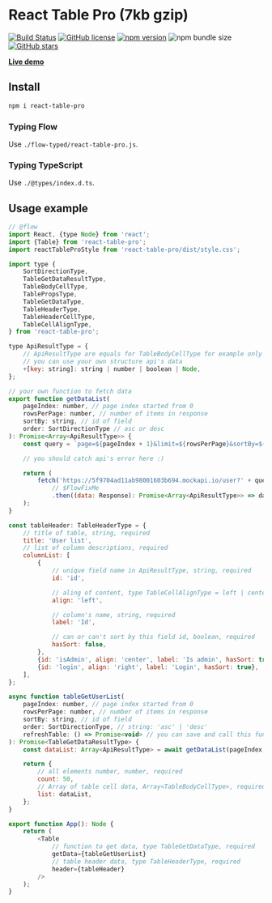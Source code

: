 # React Table Pro (7kb gzip)

[![Build Status](https://travis-ci.org/webbestmaster/react-table-pro.svg?branch=master)](https://travis-ci.org/github/webbestmaster/react-table-pro)
[![GitHub license](https://img.shields.io/npm/l/react-table-pro)](https://github.com/webbestmaster/react-table-pro/blob/master/license)
[![npm version](https://img.shields.io/npm/v/react-table-pro.svg?style=flat)](https://www.npmjs.com/package/react-table-pro)
![npm bundle size](https://img.shields.io/bundlephobia/minzip/react-table-pro)
[![GitHub stars](https://img.shields.io/github/stars/webbestmaster/react-table-pro?style=social&maxAge=2592000)](https://github.com/webbestmaster/react-table-pro/)


**[Live demo](http://webbestmaster.github.io/react-table-pro)**


## Install

```bash
npm i react-table-pro
```


### Typing Flow

Use `./flow-typed/react-table-pro.js`.


### Typing TypeScript

Use `./@types/index.d.ts`.


## Usage example

```javascript
// @flow
import React, {type Node} from 'react';
import {Table} from 'react-table-pro';
import reactTableProStyle from 'react-table-pro/dist/style.css';

import type {
    SortDirectionType,
    TableGetDataResultType,
    TableBodyCellType,
    TablePropsType,
    TableGetDataType,
    TableHeaderType,
    TableHeaderCellType,
    TableCellAlignType,
} from 'react-table-pro';

type ApiResultType = {
    // ApiResultType are equals for TableBodyCellType for example only
    // you can use your own structure api's data
    +[key: string]: string | number | boolean | Node,
};

// your own function to fetch data
export function getDataList(
    pageIndex: number, // page index started from 0
    rowsPerPage: number, // number of items in response
    sortBy: string, // id of field
    order: SortDirectionType // asc or desc
): Promise<Array<ApiResultType>> {
    const query = `page=${pageIndex + 1}&limit=${rowsPerPage}&sortBy=${sortBy}&order=${order}`;

    // you should catch api's error here :)

    return (
        fetch('https://5f9704ad11ab98001603b694.mockapi.io/user?' + query)
            // $FlowFixMe
            .then((data: Response): Promise<Array<ApiResultType>> => data.json())
    );
}

const tableHeader: TableHeaderType = {
    // title of table, string, required
    title: 'User list',
    // list of column descriptions, required
    columnList: [
        {
            // unique field name in ApiResultType, string, required
            id: 'id',

            // aling of content, type TableCellAlignType = left | center | right, required
            align: 'left',

            // column's name, string, required
            label: 'Id',

            // can or can't sort by this field id, boolean, required
            hasSort: false,
        },
        {id: 'isAdmin', align: 'center', label: 'Is admin', hasSort: true},
        {id: 'login', align: 'right', label: 'Login', hasSort: true},
    ],
};

async function tableGetUserList(
    pageIndex: number, // page index started from 0
    rowsPerPage: number, // number of items in response
    sortBy: string, // id of field
    order: SortDirectionType, // string: 'asc' | 'desc'
    refreshTable: () => Promise<void> // you can save and call this function to refresh table
): Promise<TableGetDataResultType> {
    const dataList: Array<ApiResultType> = await getDataList(pageIndex, rowsPerPage, sortBy, order);

    return {
        // all elements number, number, required
        count: 50,
        // Array of table cell data, Array<TableBodyCellType>, required
        list: dataList,
    };
}

export function App(): Node {
    return (
        <Table
            // function to get data, type TableGetDataType, required
            getData={tableGetUserList}
            // table header data, type TableHeaderType, required
            header={tableHeader}
        />
    );
}
```
